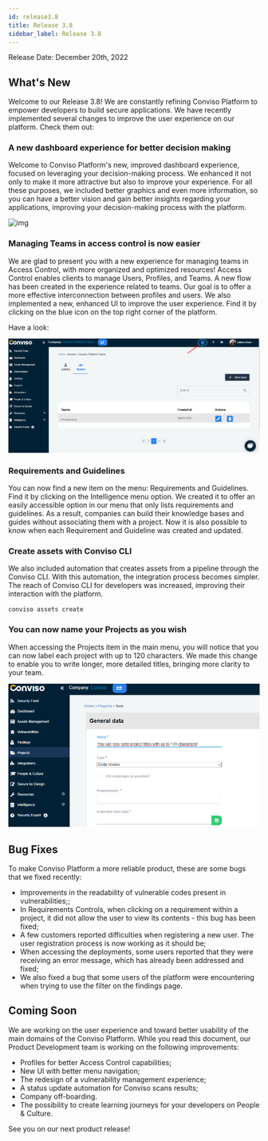 ```yaml
---
id: release3.8
title: Release 3.8
sidebar_label: Release 3.8
---
```


Release Date: December 20th, 2022

## What's New

Welcome to our Release 3.8! We are constantly refining Conviso Platform to empower developers to build secure applications. We have recently implemented several changes to improve the user experience on our platform. Check them out:

### A new dashboard experience for better decision making

Welcome to Conviso Platform's new, improved dashboard experience, focused on leveraging your decision-making process. We enhanced it not only to make it more attractive but also to improve your experience. For all these purposes, we included better graphics and even more information, so you can have a better vision and gain better insights regarding your applications, improving your decision-making process with the platform.

<div style={{textAlign: 'center'}}>

![img](../../static/img/release38-dashboard.gif)

</div>

###  Managing Teams in access control is now easier

We are glad to present you with a new experience for managing teams in Access Control, with more organized and optimized resources! Access Control enables clients to manage Users, Profiles, and Teams. A new flow has been created in the experience related to teams. Our goal is to offer a more effective interconnection between profiles and users. We also implemented a new, enhanced UI to improve the user experience. Find it by clicking on the blue icon on the top right corner of the platform.

Have a look:

<div style={{textAlign: 'center'}}>

![img](../../static/img/release38-teams.png)

</div>

### Requirements and Guidelines

You can now find a new item on the menu: Requirements and Guidelines. Find it by clicking on the Intelligence menu option. We created it to offer an easily accessible option in our menu that only lists requirements and guidelines. As a result, companies can build their knowledge bases and guides without associating them with a project. Now it is also possible to know when each Requirement and Guideline was created and updated.


### Create assets with Conviso CLI

We also included automation that creates assets from a pipeline through the Conviso CLI. With this automation, the integration process becomes simpler. The reach of Conviso CLI for developers was increased, improving their interaction with the platform.

```
conviso assets create
```

### You can now name your Projects as you wish

When accessing the Projects item in the main menu, you will notice that you can now label each project with up to 120 characters. We made this change to enable you to write longer, more detailed titles, bringing more clarity to your team. 

<div style={{textAlign: 'center'}}>

![img](../../static/img/release38-120-chars.png)

</div>

## Bug Fixes

To make Conviso Platform a more reliable product, these are some bugs that we fixed recently:

- Improvements in the readability of vulnerable codes present in vulnerabilities;;
- In Requirements Controls, when clicking on a requirement within a project, it did not allow the user to view its contents - this bug has been fixed;
- A few customers reported difficulties when registering a new user. The user registration process is now working as it should be;
- When accessing the deployments, some users reported that they were receiving an error message, which has already been addressed and fixed;
- We also fixed a bug that some users of the platform were encountering when trying to use the filter on the findings page.

## Coming Soon
We are working on the user experience and toward better usability of the main domains of the Conviso Platform. While you read this document, our Product Development team is working on the following improvements:

- Profiles for better Access Control capabilities;
- New UI with better menu navigation;
- The redesign of a vulnerability management experience;
- A status update automation for Conviso scans results;
- Company off-boarding.
- The possibility to create learning journeys for your developers on People & Culture.

See you on our next product release!
